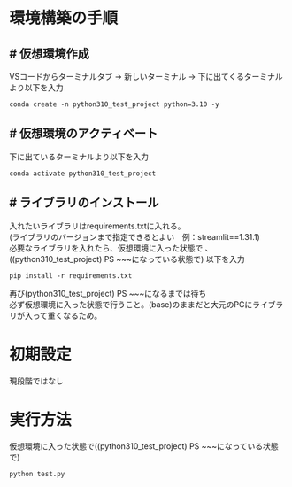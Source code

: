 # 環境構築の手順

## # 仮想環境作成
VSコードからターミナルタブ → 新しいターミナル → 下に出てくるターミナルより以下を入力
```
conda create -n python310_test_project python=3.10 -y
```

## # 仮想環境のアクティベート
下に出ているターミナルより以下を入力
```
conda activate python310_test_project
```

## # ライブラリのインストール
入れたいライブラリはrequirements.txtに入れる。  
(ライブラリのバージョンまで指定できるとよい　例：streamlit==1.31.1)  
必要なライブラリを入れたら、仮想環境に入った状態で 、 
((python310_test_project) PS ~~~になっている状態で)
以下を入力  
```
pip install -r requirements.txt
```
再び(python310_test_project) PS ~~~になるまでは待ち  
必ず仮想環境に入った状態で行うこと。(base)のままだと大元のPCにライブラリが入って重くなるため。

# 初期設定
現段階ではなし
# 実行方法
仮想環境に入った状態で((python310_test_project) PS ~~~になっている状態で)
```
python test.py
```
